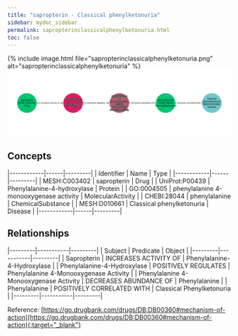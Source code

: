 ```yaml
---
title: "sapropterin - Classical phenylketonuria"
sidebar: mydoc_sidebar
permalink: sapropterinclassicalphenylketonuria.html
toc: false 
---
```


{% include image.html file="sapropterinclassicalphenylketonuria.png" alt="sapropterinclassicalphenylketonuria" %}![Path Visualization](/images/sapropterinclassicalphenylketonuria.png)

## Concepts

|------------|------|---------|
| Identifier | Name | Type    |
|------------|------|---------|
| MESH:C003402 | sapropterin | Drug |
| UniProt:P00439 | Phenylalanine-4-hydroxylase | Protein |
| GO:0004505 | phenylalanine 4-monooxygenase activity | MolecularActivity |
| CHEBI:28044 | phenylalanine | ChemicalSubstance |
| MESH:D010661 | Classical phenylketonuria | Disease |
|------------|------|---------|

## Relationships

|---------|-----------|---------|
| Subject | Predicate | Object  |
|---------|-----------|---------|
| Sapropterin | INCREASES ACTIVITY OF | Phenylalanine-4-Hydroxylase |
| Phenylalanine-4-Hydroxylase | POSITIVELY REGULATES | Phenylalanine 4-Monooxygenase Activity |
| Phenylalanine 4-Monooxygenase Activity | DECREASES ABUNDANCE OF | Phenylalanine |
| Phenylalanine | POSITIVELY CORRELATED WITH | Classical Phenylketonuria |
|---------|-----------|---------|

Reference: [https://go.drugbank.com/drugs/DB:DB00360#mechanism-of-action](https://go.drugbank.com/drugs/DB:DB00360#mechanism-of-action){:target="_blank"}